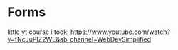 # Forms

little yt course i took:
https://www.youtube.com/watch?v=fNcJuPIZ2WE&ab_channel=WebDevSimplified
